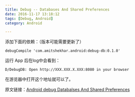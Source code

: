 ```yaml
---
title: Debug -- Databases And Shared Preferences
date: 2016-11-17 13:18:12
tags: [Debug, Android]
category: Android

---
```


添加下面的依赖：（版本可能需要更新了）

	debugCompile 'com.amitshekhar.android:debug-db:0.1.0'

运行 App 后在log中会看到：

	D/DebugDB: Open http://XXX.XXX.X.XXX:8080 in your browser

在游览器中打开这个地址就可以了。

原文链接：[Android debug Databalses And Shared Preferences](https://medium.com/@amitshekhar/debugging-android-databases-and-shared-preferences-in-the-easiest-way-e5f705dfc06b#.bgorqpgg5)

